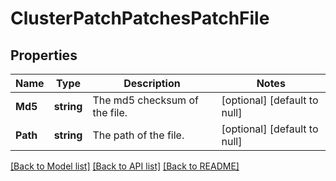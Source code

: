 # ClusterPatchPatchesPatchFile

## Properties
Name | Type | Description | Notes
------------ | ------------- | ------------- | -------------
**Md5** | **string** | The md5 checksum of the file. | [optional] [default to null]
**Path** | **string** | The path of the file. | [optional] [default to null]

[[Back to Model list]](../README.md#documentation-for-models) [[Back to API list]](../README.md#documentation-for-api-endpoints) [[Back to README]](../README.md)


